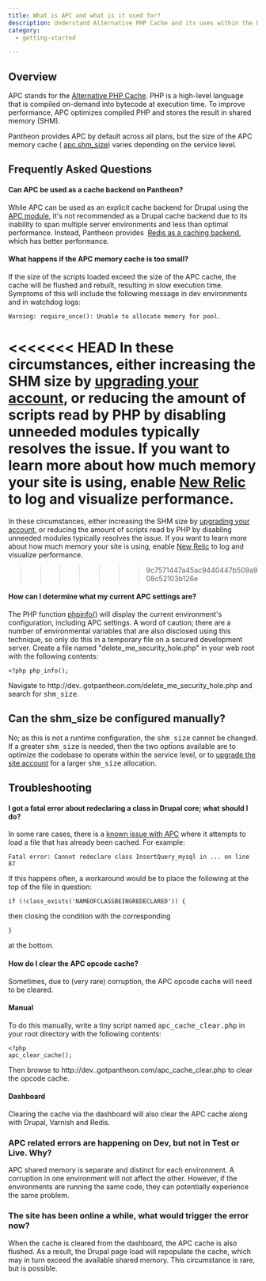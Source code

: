 ```yaml
---
title: What is APC and what is it used for?
description: Understand Alternative PHP Cache and its uses within the Pantheon workflow.
category:
  - getting-started

---
```


## Overview
APC stands for the [Alternative PHP Cache](http://php.net/manual/en/book.apc.php "Alternative PHP Cache manual on php.net"). PHP is a high-level language that is compiled on-demand into bytecode at execution time. To improve performance, APC optimizes compiled PHP and stores the result in shared memory (SHM).

Pantheon provides APC by default across all plans, but the size of the APC memory cache ( [apc.shm\_size](http://www.php.net/manual/en/apc.configuration.php#ini.apc.shm-size "apc.shm\_size reference")) varies depending on the service level.

## Frequently Asked Questions

#### Can APC be used as a cache backend on Pantheon?

While APC can be used as an explicit cache backend for Drupal using the [APC module](http://drupal.org/project/apc "APC project page on drupal.org"), it's not recommended as a Drupal cache backend due to its inability to span multiple server environments and less than optimal performance. Instead, Pantheon provides  [Redis as a caching backend](/articles/sites/redis-as-a-caching-backend/ "Redis as a caching backend
"), which has better performance.

#### What happens if the APC memory cache is too small?

If the size of the scripts loaded exceed the size of the APC cache, the cache will be flushed and rebuilt, resulting in slow execution time. Symptoms of this will include the following message in dev environments and in watchdog logs:

    Warning: require_once(): Unable to allocate memory for pool.

<<<<<<< HEAD
In these circumstances, either increasing the SHM size by [upgrading your account](https://www.getpantheon.com/pricing "Pantheon Pricing"), or reducing the amount of scripts read by PHP by disabling unneeded modules typically resolves the issue. If you want to learn more about how much memory your site is using, enable [New Relic](/articles/sites/newrelic/new-relic-performance-analysis) to log and visualize performance.
=======
In these circumstances, either increasing the SHM size by [upgrading your account](https://www.getpantheon.com/pricing "Pantheon Pricing"), or reducing the amount of scripts read by PHP by disabling unneeded modules typically resolves the issue. If you want to learn more about how much memory your site is using, enable [New Relic](/articles/sites/newrelic/new-relic-performance-analysis#EnablingNewRelic) to log and visualize performance.
>>>>>>> 9c7571447a45ac9440447b509a908c52103b126e

#### How can I determine what my current APC settings are?

The PHP function [phpinfo()](http://php.net/manual/en/function.phpinfo.php "phpinfo() manual on php.net") will display the current environment's configuration, including APC settings. A word of caution; there are a number of environmental variables that are also disclosed using this technique, so only do this in a temporary file on a secured development server. Create a file named "delete\_me\_security\_hole.php" in your web root with the following contents:

    <?php php_info();

Navigate to http://dev.<yoursite>.gotpantheon.com/delete_me_security_hole.php and search for <tt>shm_size</tt>.</yoursite>

## Can the shm\_size be configured manually?

No; as this is not a runtime configuration, the <tt>shm_size</tt> cannot be changed. If a greater <tt>shm_size</tt> is needed, then the two options available are to optimize the codebase to operate within the service level, or to [upgrade the site account](https://www.getpantheon.com/pricing "Pantheon Pricing") for a larger <tt>shm_size</tt> allocation.

## Troubleshooting

#### I got a fatal error about redeclaring a class in Drupal core; what should I do?

In some rare cases, there is a [known issue with APC](http://drupal.org/node/838744 "Opcode (APC) and drupal autoloader") where it attempts to load a file that has already been cached. For example:

    Fatal error: Cannot redeclare class InsertQuery_mysql in ... on line 87

If this happens often, a workaround would be to place the following at the top of the file in question:

    if (!class_exists('NAMEOFCLASSBEINGREDECLARED')) {

then closing the condition with the corresponding

    }

at the bottom.

#### How do I clear the APC opcode cache?

Sometimes, due to (very rare) corruption, the APC opcode cache will need to be cleared.

#### Manual

To do this manually, write a tiny script named <tt>apc_cache_clear.php</tt> in your root directory with the following contents:

    <?php
    apc_clear_cache();

Then browse to http://dev.<NAMEOFSITE><yoursite>.gotpantheon.com/apc_cache_clear.php to clear the opcode cache.</yoursite>

#### Dashboard

Clearing the cache via the dashboard will also clear the APC cache along with Drupal, Varnish and Redis.

### APC related errors are happening on Dev, but not in Test or Live. Why?

APC shared memory is separate and distinct for each environment. A corruption in one environment will not affect the other. However, if the environments are running the same code, they can potentially experience the same problem.

### The site has been online a while, what would trigger the error now?

When the cache is cleared from the dashboard, the APC cache is also flushed. As a result, the Drupal page load will repopulate the cache, which may in turn exceed the available shared memory. This circumstance is rare, but is possible.
